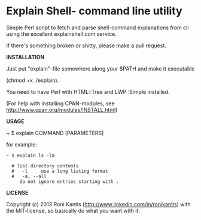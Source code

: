 Explain Shell- command line utility
===============

Simple Perl script to fetch and parse shell-command explanations from cli using the excellent explainshell.com service.

If there's something broken or shitty, please make a pull request.

**INSTALLATION**

Just put "explain"-file somewhere along your $PATH and make it executable

(chmod +x ./explain).

You need to have Perl with HTML::Tree and LWP::Simple installed. 

(For help with installing CPAN-modules, see http://www.cpan.org/modules/INSTALL.html)

**USAGE**

~ $ explain COMMAND [PARAMETERS]

for example:

	~ $ explain ls -la

	  # list directory contents
	  #   -l     use a long listing format
	  #   -a, --all
         do not ignore entries starting with .
         
**LICENSE**

Copyright (c) 2013 Roni Kantis (http://www.linkedin.com/in/ronikantis) with the MIT-license, so basically do what you want with it.